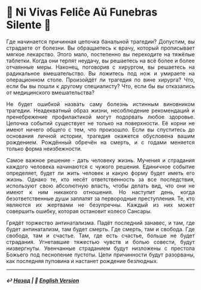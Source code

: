 # 👥 Ni Vivas Feliĉe Aŭ Funebras Silente 👥

<p align="justify">Где начинается причинная цепочка банальной трагедии? Допустим, вы страдаете от болезни. Вы обращаетесь к врачу, который прописывает мягкое лекарство. Этого мало, постепенно вы переходите на тяжёлые таблетки. Когда они терпят неудачу, вы решаетесь на всё более и более отчаянные меры. Наконец, поговорив с хирургом, вы решаетесь на радикальное вмешательство. Вы ложитесь под нож и умираете на операционном столе. Произойдёт ли трагедия по вине хирурга? Что, если бы вы пошли к другому специалисту? Что, если бы вы отказались от медицинского вмешательства?</p>

<p align="justify">Не будет ошибкой назвать саму болезнь истинным виновником трагедии. Неадекватный образ жизни, несоблюдение рекомендаций и пренебрежение профилактикой могут подорвать любое здоровье. Цепочка событий существует не только на поверхности. Её корни не имеют ничего общего с тем, что произошло. Если вы спуститесь до основания личной истории, трагедия окажется обусловена вашим рождением. Рождённый обречён на смерть, и с годами меняется только форма неизбежности.</p>

<p align="justify">Самое важное решение - дать человеку жизнь. Мучения и страдания каждого человека начинаются с чужого решения. Единичное событие определяет, будет ли жить человек и какую форму будет иметь его жизнь. Однако те, кто несёт ответственность за все последствия, используют свою абсолютную власть, чтобы делать вид, что они не имеют к ним никакого отношения. Но наступит день, когда безответственные души заплатят за первородные преступления. Те, кто являются их жертвами не безупречны. Каждый из них может совершить ошибку, которая остановит колесо Сансары.</p>

<p align="justify">Грядёт торжество антинатализма. Падёт последний занавес, и там, где будет антинатализм, там будет смерть. Где смерть, там и свобода. Где свобода, там и счастье. Там, где есть счастье, больше не будет страдания. Угнетавшие тяжестью чувств и болью совести, будут низвергнуты. Увенчанные страданием будут низложены с престола Божьего под песнопение пустоты. Цепи причинности будут разорваны, как последняя пуповина и настанет рождение безлюдных.</p>

***

##### ↩️ [Назад](index-2.md) | 🗽 [English Version](felice.md) 
